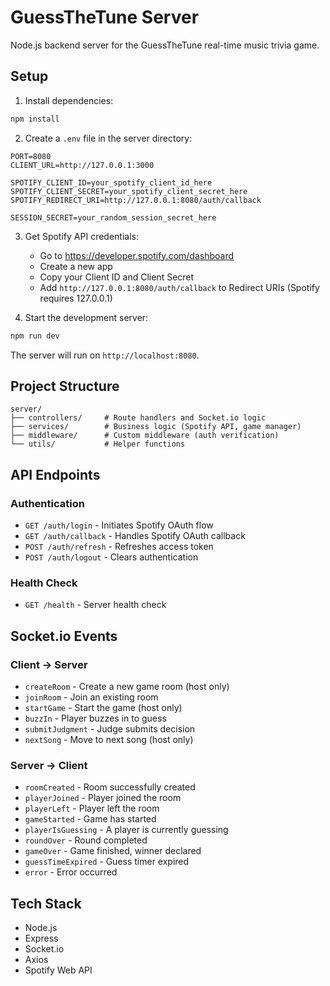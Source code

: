 # GuessTheTune Server

Node.js backend server for the GuessTheTune real-time music trivia game.

## Setup

1. Install dependencies:
```bash
npm install
```

2. Create a `.env` file in the server directory:
```
PORT=8080
CLIENT_URL=http://127.0.0.1:3000

SPOTIFY_CLIENT_ID=your_spotify_client_id_here
SPOTIFY_CLIENT_SECRET=your_spotify_client_secret_here
SPOTIFY_REDIRECT_URI=http://127.0.0.1:8080/auth/callback

SESSION_SECRET=your_random_session_secret_here
```

3. Get Spotify API credentials:
   - Go to https://developer.spotify.com/dashboard
   - Create a new app
   - Copy your Client ID and Client Secret
   - Add `http://127.0.0.1:8080/auth/callback` to Redirect URIs (Spotify requires 127.0.0.1)

4. Start the development server:
```bash
npm run dev
```

The server will run on `http://localhost:8080`.

## Project Structure

```
server/
├── controllers/     # Route handlers and Socket.io logic
├── services/        # Business logic (Spotify API, game manager)
├── middleware/      # Custom middleware (auth verification)
└── utils/           # Helper functions
```

## API Endpoints

### Authentication
- `GET /auth/login` - Initiates Spotify OAuth flow
- `GET /auth/callback` - Handles Spotify OAuth callback
- `POST /auth/refresh` - Refreshes access token
- `POST /auth/logout` - Clears authentication

### Health Check
- `GET /health` - Server health check

## Socket.io Events

### Client → Server
- `createRoom` - Create a new game room (host only)
- `joinRoom` - Join an existing room
- `startGame` - Start the game (host only)
- `buzzIn` - Player buzzes in to guess
- `submitJudgment` - Judge submits decision
- `nextSong` - Move to next song (host only)

### Server → Client
- `roomCreated` - Room successfully created
- `playerJoined` - Player joined the room
- `playerLeft` - Player left the room
- `gameStarted` - Game has started
- `playerIsGuessing` - A player is currently guessing
- `roundOver` - Round completed
- `gameOver` - Game finished, winner declared
- `guessTimeExpired` - Guess timer expired
- `error` - Error occurred

## Tech Stack

- Node.js
- Express
- Socket.io
- Axios
- Spotify Web API
